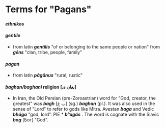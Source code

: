 # Terms for "Pagans"

#### *ethnikos*
#### *gentile*
- from latin ***gentilis*** "of or belonging to the same people or nation" from ***gēns*** "clan, tribe, people, family"

#### *pagan*
- from latin ***pāgānus*** "rural, rustic"

#### *baghan/baghani* religion [بغان ی]  
- In Iran, the Old Persian (pre-Zoroastrian) word for "God, creator, the greatest" was ***bagh*** [ب غ] (sg.) ***baghan*** (pl.). It was also used in the sense of "Lord" to refer to gods like Mitra. Avestan ***baga*** and Vedic ***bhága*** "god, lord". PIE * ***bʰagás*** . The word is cognate with the Slavic ***bog***  [Бог] "God".